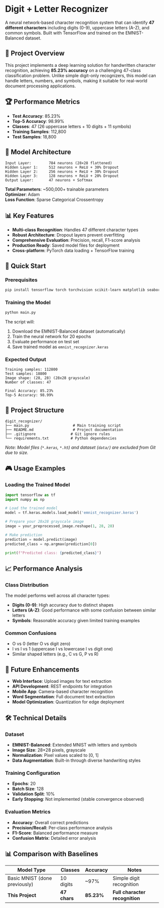 # Digit + Letter Recognizer

A neural network-based character recognition system that can identify **47 different characters** including digits (0-9), uppercase letters (A-Z), and common symbols. Built with TensorFlow and trained on the EMNIST-Balanced dataset.

## 🎯 Project Overview

This project implements a deep learning solution for handwritten character recognition, achieving **85.23% accuracy** on a challenging 47-class classification problem. Unlike simple digit-only recognizers, this model can handle letters, numbers, and symbols, making it suitable for real-world document processing applications.

## 🏆 Performance Metrics

- **Test Accuracy**: 85.23%
- **Top-5 Accuracy**: 98.99%
- **Classes**: 47 (26 uppercase letters + 10 digits + 11 symbols)
- **Training Samples**: 112,800
- **Test Samples**: 18,800

## 🧠 Model Architecture

```
Input Layer:        784 neurons (28×28 flattened)
Hidden Layer 1:     512 neurons + ReLU + 30% Dropout
Hidden Layer 2:     256 neurons + ReLU + 30% Dropout  
Hidden Layer 3:     128 neurons + ReLU + 20% Dropout
Output Layer:       47 neurons + Softmax
```

**Total Parameters**: ~500,000+ trainable parameters  
**Optimizer**: Adam  
**Loss Function**: Sparse Categorical Crossentropy  

## 📊 Key Features

- **Multi-class Recognition**: Handles 47 different character types
- **Robust Architecture**: Dropout layers prevent overfitting
- **Comprehensive Evaluation**: Precision, recall, F1-score analysis
- **Production Ready**: Saved model files for deployment
- **Cross-platform**: PyTorch data loading + TensorFlow training

## 🚀 Quick Start

### Prerequisites

```bash
pip install tensorflow torch torchvision scikit-learn matplotlib seaborn numpy
```

### Training the Model

```bash
python main.py
```

The script will:
1. Download the EMNIST-Balanced dataset (automatically)
2. Train the neural network for 20 epochs
3. Evaluate performance on test set
4. Save trained model as `emnist_recognizer.keras`

### Expected Output

```
Training samples: 112800
Test samples: 18800
Image shape: (28, 28) (28x28 grayscale)
Number of classes: 47

Final Accuracy: 85.23%
Top-5 Accuracy: 98.99%
```

## 📁 Project Structure

```
digit_recognizer/
├── main.py                    # Main training script
├── README.md                  # Project documentation
├── .gitignore                # Git ignore rules
└── requirements.txt          # Python dependencies
```

*Note: Model files (`*.keras`, `*.h5`) and dataset (`data/`) are excluded from Git due to size.*

## 🎮 Usage Examples

### Loading the Trained Model

```python
import tensorflow as tf
import numpy as np

# Load the trained model
model = tf.keras.models.load_model('emnist_recognizer.keras')

# Prepare your 28x28 grayscale image
image = your_preprocessed_image.reshape(1, 28, 28)

# Make prediction
prediction = model.predict(image)
predicted_class = np.argmax(prediction[0])

print(f"Predicted class: {predicted_class}")
```

## 📈 Performance Analysis

### Class Distribution
The model performs well across all character types:
- **Digits (0-9)**: High accuracy due to distinct shapes
- **Letters (A-Z)**: Good performance with some confusion between similar letters
- **Symbols**: Reasonable accuracy given limited training examples

### Common Confusions
- O vs 0 (letter O vs digit zero)
- I vs l vs 1 (uppercase I vs lowercase l vs digit one)
- Similar shaped letters (e.g., C vs G, P vs R)

## 🔄 Future Enhancements

- **Web Interface**: Upload images for text extraction
- **API Development**: REST endpoints for integration
- **Mobile App**: Camera-based character recognition
- **Word Segmentation**: Full document text extraction
- **Model Optimization**: Quantization for edge deployment

## 🛠️ Technical Details

### Dataset
- **EMNIST-Balanced**: Extended MNIST with letters and symbols
- **Image Size**: 28×28 pixels, grayscale
- **Normalization**: Pixel values scaled to [0, 1]
- **Data Augmentation**: Built-in through diverse handwriting styles

### Training Configuration
- **Epochs**: 20
- **Batch Size**: 128
- **Validation Split**: 10%
- **Early Stopping**: Not implemented (stable convergence observed)

### Evaluation Metrics
- **Accuracy**: Overall correct predictions
- **Precision/Recall**: Per-class performance analysis
- **F1-Score**: Balanced performance measure
- **Confusion Matrix**: Detailed error analysis

## 📊 Comparison with Baselines

| Model Type | Classes | Accuracy | Notes |
|------------|---------|----------|--------|
| Basic MNIST (done previously) | 10 digits | ~97% | Simple digit recognition |
| **This Project** | **47 chars** | **85.23%** | **Full character recognition** |
